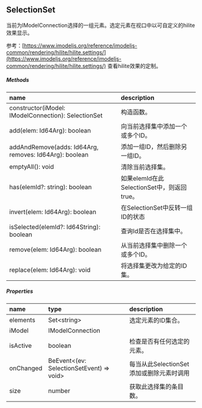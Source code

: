 ## SelectionSet

当前为IModelConnection选择的一组元素。选定元素在视口中以可自定义的hilite效果显示。

参考：[https://www.imodeljs.org/reference/imodeljs-common/rendering/hilite/hilite.settings/](https://www.imodeljs.org/reference/imodeljs-common/rendering/hilite/hilite.settings/) 查看hilite效果的定制。

##### Methods

| name | description |
| :--- | :--- |
| constructor\(iModel: IModelConnection\): SelectionSet | 构造函数。 |
| add\(elem: Id64Arg\): boolean | 向当前选择集中添加一个或多个ID。 |
| addAndRemove\(adds: Id64Arg, removes: Id64Arg\): boolean | 添加一组ID，然后删除另一组ID。 |
| emptyAll\(\): void | 清除当前选择集。 |
| has\(elemId?: string\): boolean | 如果elemId在此SelectionSet中，则返回true。 |
| invert\(elem: Id64Arg\): boolean | 在SelectionSet中反转一组ID的状态 |
| isSelected\(elemId?: Id64String\): boolean | 查询Id是否在选择集中。 |
| remove\(elem: Id64Arg\): boolean | 从当前选择集中删除一个或多个ID。 |
| replace\(elem: Id64Arg\): void	 | 将选择集更改为给定的ID集。 |

##### Properties

| name | type | description |
| :--- | :--- | :--- |
| elements | Set&lt;string&gt; | 选定元素的ID集合。 |
| iModel | IModelConnection |  |
| isActive | boolean | 检查是否有任何选定的元素。 |
| onChanged | BeEvent&lt;\(ev: SelectionSetEvent\) =&gt; void&gt; | 每当从此SelectionSet添加或删除元素时调用 |
| size | number | 获取此选择集的条目数。 |



